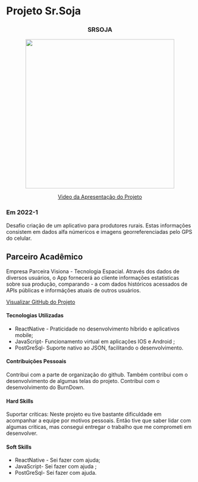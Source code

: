 # Projeto Sr.Soja 



<div align=center>
 <h3>SRSOJA</h3>
  <img src="https://user-images.githubusercontent.com/73767256/168936746-33176a30-e4c1-454d-a2df-84937bbe9029.gif" width=400 alt="" />
 
  <a href="">Video da Apresentação do Projeto</a>
</div>



### Em 2022-1
Desafio criação de um aplicativo para produtores rurais.
Estas informações consistem em dados alfa númericos e 
imagens georreferenciadas pelo GPS do celular.

## Parceiro Acadêmico

Empresa Parceira Visiona - Tecnologia Espacial.
Através dos dados de diversos usuários, o App fornecerá ao cliente informações 
estatisticas sobre sua produção, comparando - a com dados históricos acessados
de APIs públicas e informáções atuais de outros usuários.

[Visualizar GitHub do Projeto](https://github.com/ferreirarita/API-4-SrSoja-2022-1.git)

#### Tecnologias Utilizadas

- ReactNative - Praticidade no desenvolvimento híbrido e aplicativos mobile;
- JavaScript- Funcionamento virtual em aplicações IOS e Android ;
- PostGreSql-  Suporte nativo ao JSON, facilitando o desenvolvimento.

#### Contribuições Pessoais
Contribui com a parte de organização do github.
Também contribui com o desenvolvimento de algumas telas do projeto.
Contribui com o desenvolvimento do BurnDown. 

#### Hard Skills
Suportar críticas: Neste projeto eu tive bastante dificuldade em acompanhar 
a equipe por motivos pessoais.
Então tive que saber lidar com algumas criticas, mas consegui entregar 
o trabalho que me comprometi em desenvolver.

#### Soft Skills

- ReactNative - Sei fazer com ajuda;
- JavaScript- Sei fazer com ajuda ;
- PostGreSql-  Sei fazer com ajuda.



